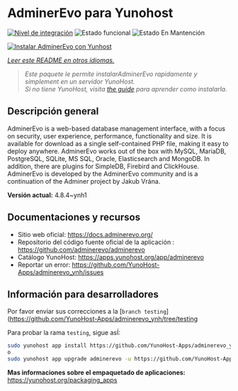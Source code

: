 <!--
Este archivo README esta generado automaticamente<https://github.com/YunoHost/apps/tree/master/tools/readme_generator>
No se debe editar a mano.
-->

# AdminerEvo para Yunohost

[![Nivel de integración](https://dash.yunohost.org/integration/adminerevo.svg)](https://ci-apps.yunohost.org/ci/apps/adminerevo/) ![Estado funcional](https://ci-apps.yunohost.org/ci/badges/adminerevo.status.svg) ![Estado En Mantención](https://ci-apps.yunohost.org/ci/badges/adminerevo.maintain.svg)

[![Instalar AdminerEvo con Yunhost](https://install-app.yunohost.org/install-with-yunohost.svg)](https://install-app.yunohost.org/?app=adminerevo)

*[Leer este README en otros idiomas.](./ALL_README.md)*

> *Este paquete le permite instalarAdminerEvo rapidamente y simplement en un servidor YunoHost.*  
> *Si no tiene YunoHost, visita [the guide](https://yunohost.org/install) para aprender como instalarla.*

## Descripción general

AdminerEvo is a web-based database management interface, with a focus on security, user experience, performance, functionality and size. It is available for download as a single self-contained PHP file, making it easy to deploy anywhere. AdminerEvo works out of the box with MySQL, MariaDB, PostgreSQL, SQLite, MS SQL, Oracle, Elasticsearch and MongoDB. In addition, there are plugins for SimpleDB, Firebird and ClickHouse. AdminerEvo is developed by the AdminerEvo community and is a continuation of the Adminer project by Jakub Vrána.

**Versión actual:** 4.8.4~ynh1
## Documentaciones y recursos

- Sitio web oficial: <https://docs.adminerevo.org/>
- Repositorio del código fuente oficial de la aplicación : <https://github.com/adminerevo/adminerevo>
- Catálogo YunoHost: <https://apps.yunohost.org/app/adminerevo>
- Reportar un error: <https://github.com/YunoHost-Apps/adminerevo_ynh/issues>

## Información para desarrolladores

Por favor enviar sus correcciones a la [`branch testing`](https://github.com/YunoHost-Apps/adminerevo_ynh/tree/testing

Para probar la rama `testing`, sigue asÍ:

```bash
sudo yunohost app install https://github.com/YunoHost-Apps/adminerevo_ynh/tree/testing --debug
o
sudo yunohost app upgrade adminerevo -u https://github.com/YunoHost-Apps/adminerevo_ynh/tree/testing --debug
```

**Mas informaciones sobre el empaquetado de aplicaciones:** <https://yunohost.org/packaging_apps>
